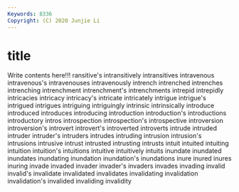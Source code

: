 ```yaml
---
Keywords: 8336
Copyright: (C) 2020 Junjie Li
---
```


# title

Write contents here!!!
ransitive's 
intransitively 
intransitives 
intravenous 
intravenous's 
intravenouses 
intravenously 
intrench 
intrenched
intrenches 
intrenching 
intrenchment 
intrenchment's 
intrenchments 
intrepid 
intrepidly 
intricacies 
intricacy 
intricacy's
intricate 
intricately 
intrigue 
intrigue's 
intrigued 
intrigues 
intriguing 
intriguingly 
intrinsic 
intrinsically
introduce 
introduced 
introduces 
introducing 
introduction 
introduction's 
introductions 
introductory 
intros 
introspection
introspection's 
introspective 
introversion 
introversion's 
introvert 
introvert's 
introverted 
introverts 
intrude 
intruded
intruder 
intruder's 
intruders 
intrudes 
intruding 
intrusion 
intrusion's 
intrusions 
intrusive 
intrust
intrusted 
intrusting 
intrusts 
intuit 
intuited 
intuiting 
intuition 
intuition's 
intuitions 
intuitive
intuitively 
intuits 
inundate 
inundated 
inundates 
inundating 
inundation 
inundation's 
inundations 
inure
inured 
inures 
inuring 
invade 
invaded 
invader 
invader's 
invaders 
invades 
invading
invalid 
invalid's 
invalidate 
invalidated 
invalidates 
invalidating 
invalidation 
invalidation's 
invalided 
invaliding
invalidity 
